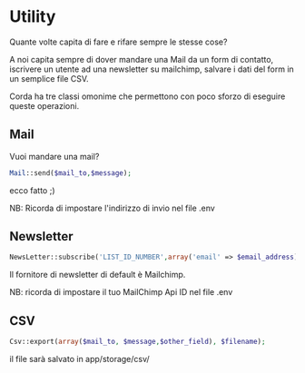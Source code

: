 # Utility

Quante volte capita di fare e rifare sempre le stesse cose?

A noi capita sempre di dover mandare una Mail da un form di contatto, iscrivere un utente ad una newsletter su mailchimp, salvare i dati del form in un semplice file CSV.

Corda ha tre classi omonime che permettono con poco sforzo di eseguire queste operazioni.



## Mail

Vuoi mandare una mail? 

```php
Mail::send($mail_to,$message);
```

ecco fatto ;)

NB: Ricorda di impostare l'indirizzo di invio nel file .env

## Newsletter

```php
NewsLetter::subscribe('LIST_ID_NUMBER',array('email' => $email_address));
```

Il fornitore di newsletter di default è Mailchimp.

NB: ricorda di impostare il tuo MailChimp Api ID nel file .env 



## CSV

```php
Csv::export(array($mail_to, $message,$other_field), $filename);
```

il file sarà salvato in app/storage/csv/ 


